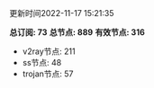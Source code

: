 更新时间2022-11-17 15:21:35

**总订阅: 73**
**总节点: 889**
**有效节点: 316**
- v2ray节点: 211
- ss节点: 48
- trojan节点: 57
